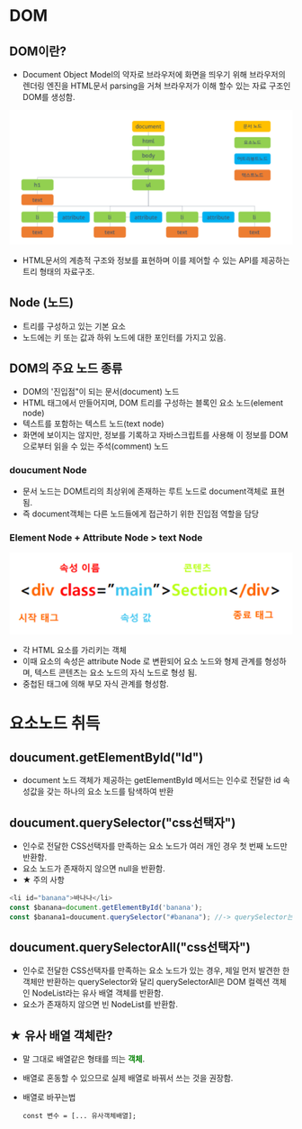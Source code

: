 # DOM
## DOM이란?
- Document Object Model의 약자로 브라우저에 화면을 띄우기 위해 브라우저의 렌더링 엔진을  HTML문서 parsing을 거쳐 브라우저가 이해 할수 있는 자료 구조인 DOM를 생성함.

![Alt text](Untitled.png)

-  HTML문서의 계층적 구조와 정보를 표현하며 이를 제어할 수 있는 API를 제공하는 트리 형태의 자료구조.


##  Node (노드) 
- 트리를 구성하고 있는 기본 요소
- 노드에는 키 또는 값과 하위 노드에 대한 포인터를 가지고 있음.

## DOM의 주요 노드 종류

- DOM의 '진입점"이 되는 문서(document) 노드
- HTML 태그에서 만들어지며, DOM 트리를 구성하는 블록인 요소 노드(element node)
- 텍스트를 포함하는 텍스트 노드(text node)
- 화면에 보이지는 않지만, 정보를 기록하고 자바스크립트를 사용해 이 정보를 DOM으로부터 읽을 수 있는 주석(comment) 노드

### doucument Node
- 문서 노드는 DOM트리의 최상위에 존재하는 루트 노드로 document객체로 표현됨.
- 즉 document객체는 다른 노드들에게 접근하기 위한 진입점 역할을 담당

### Element Node + Attribute Node > text Node
![Alt text](image.png)
- 각 HTML 요소를 가리키는 객체
- 이때 요소의 속성은 attribute Node 로 변환되어 요소 노드와 형제 관계를 형성하며,
텍스트 콘텐츠는 요소 노드의 자식 노드로 형성 됨.
- 중첩된 태그에 의해 부모 자식 관계를 형성함.

# 요소노드 취득
## doucument.getElementById("Id")
- document 노드 객체가 제공하는 getElementById 메서드는 인수로 전달한 id 속성값을 갖는 하나의 요소 노드를 탐색하여 반환
## doucument.querySelector("css선택자")
- 인수로 전달한 CSS선택자를 만족하는 요소 노드가 여러 개인 경우 첫 번째 노드만 반환함.
- 요소 노드가 존재하지 않으면 null을 반환함.
- ★ 주의 사항
```js
<li id="banana">바나나</li>
const $banana=document.getElementById('banana');
const $banana1=doucument.querySelector("#banana"); //-> querySelector는 css선택자를 값으로 가지므로 css선택자를 써줘야함.

```

## doucument.querySelectorAll("css선택자")
- 인수로 전달한 CSS선택자를 만족하는 요소 노드가 있는 경우, 제일 먼저 발견한 한 객체만 반환하는 querySelector와 달리
 querySelectorAll은  DOM 컬렉션 객체인 NodeList라는 유사 배열 객체를 반환함.
- 요소가 존재하지 않으면 빈 NodeList를 반환함.

## ★ 유사 배열 객체란?
- 말 그대로 배열같은 형태를 띄는 <span style="color:green"><b>객체</b></span>.
- 배열로 혼동할 수 있으므로 실제 배열로 바꿔서 쓰는 것을 권장함.
- 배열로 바꾸는법

    `const 변수 = [... 유사객체배열];`